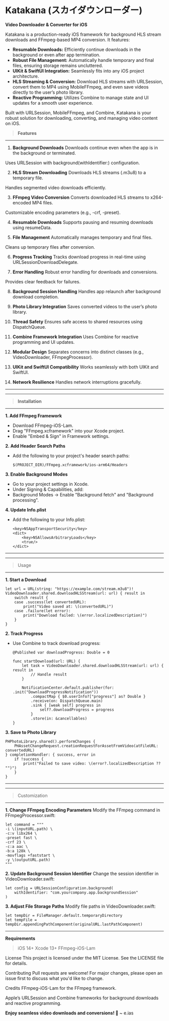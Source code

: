# Katakana (スカイダウンローダー)
**Video Downloader & Converter for iOS**

Katakana is a production-ready iOS framework for background HLS stream downloads and FFmpeg-based MP4 conversion. It features:

- **Resumable Downloads:** Efficiently continue downloads in the background or even after app termination.
- **Robust File Management:** Automatically handle temporary and final files, ensuring storage remains uncluttered.
- **UIKit & SwiftUI Integration:** Seamlessly fits into any iOS project architecture.
- **HLS Streaming & Conversion:** Download HLS streams with URLSession, convert them to MP4 using MobileFFmpeg, and even save videos directly to the user’s photo library.
- **Reactive Programming:** Utilizes Combine to manage state and UI updates for a smooth user experience.

Built with URLSession, MobileFFmpeg, and Combine, Katakana is your robust solution for downloading, converting, and managing video content on iOS.







> **Features**
---------------------------------------------------------------------------
1. **Background Downloads**
Downloads continue even when the app is in the background or terminated.

Uses URLSession with background(withIdentifier:) configuration.

2. **HLS Stream Downloading**
Downloads HLS streams (.m3u8) to a temporary file.

Handles segmented video downloads efficiently.

3. **FFmpeg Video Conversion**
Converts downloaded HLS streams to x264-encoded MP4 files.

Customizable encoding parameters (e.g., -crf, -preset).

4. **Resumable Downloads**
Supports pausing and resuming downloads using resumeData.

5. **File Management**
Automatically manages temporary and final files.

Cleans up temporary files after conversion.

6. **Progress Tracking**
Tracks download progress in real-time using URLSessionDownloadDelegate.

7. **Error Handling**
Robust error handling for downloads and conversions.

Provides clear feedback for failures.

8. **Background Session Handling**
Handles app relaunch after background download completion.

9. **Photo Library Integration**
Saves converted videos to the user’s photo library.

10. **Thread Safety**
Ensures safe access to shared resources using DispatchQueue.

11. **Combine Framework Integration**
Uses Combine for reactive programming and UI updates.

12. **Modular Design**
Separates concerns into distinct classes (e.g., VideoDownloader, FFmpegProcessor).

13. **UIKit and SwiftUI Compatibility**
Works seamlessly with both UIKit and SwiftUI.

14. **Network Resilience**
Handles network interruptions gracefully.
___________________________________________________________________________
___________________________________________________________________________






> **Installation**
---------------------------------------------------------------------------
**1. Add FFmpeg Framework**
- Download FFmpeg-iOS-Lam.
- Drag "FFmpeg.xcframework" into your Xcode project.
- Enable "Embed & Sign" in Framework settings.



**2. Add Header Search Paths**
- Add the following to your project's header search paths:

      $(PROJECT_DIR)/FFmpeg.xcframework/ios-arm64/Headers




**3. Enable Background Modes**
- Go to your project settings in Xcode.
- Under Signing & Capabilities, add:
- Background Modes → Enable "Background fetch" and "Background processing".



**4. Update Info.plist**
- Add the following to your Info.plist:

      <key>NSAppTransportSecurity</key>
      <dict>
          <key>NSAllowsArbitraryLoads</key>
          <true/>
      </dict>


___________________________________________________________________________
___________________________________________________________________________










> Usage
---------------------------------------------------------------------------


**1. Start a Download**


    let url = URL(string: "https://example.com/stream.m3u8")!
    VideoDownloader.shared.downloadHLSStream(url: url) { result in
        switch result {
        case .success(let convertedURL):
            print("Video saved at: \(convertedURL)")
        case .failure(let error):
            print("Download failed: \(error.localizedDescription)")
        }
    }



**2. Track Progress**
- Use Combine to track download progress:


      @Published var downloadProgress: Double = 0

      func startDownload(url: URL) {
          let task = VideoDownloader.shared.downloadHLSStream(url: url) { result in
              // Handle result
          }
    
          NotificationCenter.default.publisher(for: .init("DownloadProgressNotification"))
              .compactMap { $0.userInfo?["progress"] as? Double }
              .receive(on: DispatchQueue.main)
              .sink { [weak self] progress in
                  self?.downloadProgress = progress
              }
              .store(in: &cancellables)
      }








**3. Save to Photo Library**
   
    PHPhotoLibrary.shared().performChanges {
        PHAssetChangeRequest.creationRequestForAssetFromVideo(atFileURL: convertedURL)
    } completionHandler: { success, error in
        if !success {
            print("Failed to save video: \(error?.localizedDescription ?? "")")
        }
    }

___________________________________________________________________________
___________________________________________________________________________





> Customization
---------------------------------------------------------------------------
**1. Change FFmpeg Encoding Parameters**
Modify the FFmpeg command in FFmpegProcessor.swift:



    let command = """
    -i \(inputURL.path) \
    -c:v libx264 \
    -preset fast \
    -crf 23 \
    -c:a aac \
    -b:a 128k \
    -movflags +faststart \
    -y \(outputURL.path)
    """




**2. Update Background Session Identifier**
Change the session identifier in VideoDownloader.swift:



    let config = URLSessionConfiguration.background(
        withIdentifier: "com.yourcompany.app.backgroundSession"
    )



**3. Adjust File Storage Paths**
Modify file paths in VideoDownloader.swift:


    let tempDir = FileManager.default.temporaryDirectory
    let tempFile = tempDir.appendingPathComponent(originalURL.lastPathComponent)




---------------------------------------


**Requirements**
 > iOS 14+
 > Xcode 13+
 > FFmpeg-iOS-Lam

  License
This project is licensed under the MIT License. See the LICENSE file for details.

  Contributing
Pull requests are welcome! For major changes, please open an issue first to discuss what you'd like to change.

  Credits
FFmpeg-iOS-Lam for the FFmpeg framework.

Apple’s URLSession and Combine frameworks for background downloads and reactive programming.


**Enjoy seamless video downloads and conversions! 🚀**
~ e.ias
